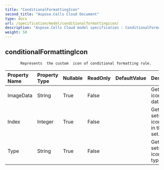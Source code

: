 ```yaml
---
title: "ConditionalFormattingIcon"
second_title: "Aspose.Cells Cloud Document"
type: docs
url: /specification/model/conditionalformattingicon/
description: "Aspose.Cells Cloud model specification : ConditionalFormattingIcon. Effortlessly handle Excel and other spreadsheet documents with features like opening, generating, editing, splitting, merging, comparing, and converting."
weight: 50
---
```


## **conditionalFormattingIcon**

           Represents  the custom  icon of conditional formatting rule.            

| Property Name | Property Type | Nullable |  ReadOnly | DefaultValue | Description | 
| :- | :- | :- |:- |  :- | :- |
| ImageData | String | True |  False |  | Gets the icon set data.  |  
| Index | Integer | True |  False |  | Gets and sets the icon's index in the icon set.  |  
| Type | String | True |  False |  | Gets and sets the icon set type.  |  

